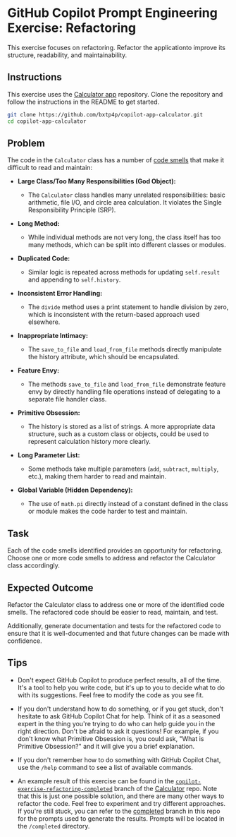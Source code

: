 
# GitHub Copilot Prompt Engineering Exercise: Refactoring

This exercise focuses on refactoring. Refactor the applicationto improve its structure, readability, and maintainability.

## Instructions

This exercise uses the [Calculator app](https://github.com/bxtp4p/copilot-app-calculator) repository. Clone the repository and follow the instructions in the README to get started.

```bash
git clone https://github.com/bxtp4p/copilot-app-calculator.git
cd copilot-app-calculator
```

## Problem

The code in the `Calculator` class has a number of [code smells](https://refactoring.guru/refactoring/smells) that make it difficult to read and maintain:

- **Large Class/Too Many Responsibilities (God Object):**

  - The `Calculator` class handles many unrelated responsibilities: basic arithmetic, file I/O, and circle area calculation. It violates the Single Responsibility Principle (SRP).

- **Long Method:**

  - While individual methods are not very long, the class itself has too many methods, which can be split into different classes or modules.

- **Duplicated Code:**

  - Similar logic is repeated across methods for updating `self.result` and appending to `self.history`.

- **Inconsistent Error Handling:**

  - The `divide` method uses a print statement to handle division by zero, which is inconsistent with the return-based approach used elsewhere.

- **Inappropriate Intimacy:**

  - The `save_to_file` and `load_from_file` methods directly manipulate the history attribute, which should be encapsulated.

- **Feature Envy:**

  - The methods `save_to_file` and `load_from_file` demonstrate feature envy by directly handling file operations instead of delegating to a separate file handler class.

- **Primitive Obsession:**

  - The history is stored as a list of strings. A more appropriate data structure, such as a custom class or objects, could be used to represent calculation history more clearly.

- **Long Parameter List:**

  - Some methods take multiple parameters (`add`, `subtract`, `multiply`, etc.), making them harder to read and maintain.

- **Global Variable (Hidden Dependency):**

  - The use of `math.pi` directly instead of a constant defined in the class or module makes the code harder to test and maintain.

## Task

Each of the code smells identified provides an opportunity for refactoring. Choose one or more code smells to address and refactor the Calculator class accordingly.

## Expected Outcome

Refactor the Calculator class to address one or more of the identified code smells. The refactored code should be easier to read, maintain, and test.

Additionally, generate documentation and tests for the refactored code to ensure that it is well-documented and that future changes can be made with confidence.

## Tips

- Don't expect GitHub Copilot to produce perfect results, all of the time. It's a tool to help you write code, but it's up to you to decide what to do with its suggestions. Feel free to modify the code as you see fit.

- If you don't understand how to do something, or if you get stuck, don't hesitate to ask GitHub Copilot Chat for help. Think of it as a seasoned expert in the thing you're trying to do who can help guide you in the right direction. Don't be afraid to ask it questions! For example, if you don't know what Primitive Obsession is, you could ask, "What is Primitive Obsession?" and it will give you a brief explanation.

- If you don't remember how to do something with GitHub Copilot Chat, use the `/help` command to see a list of available commands.

- An example result of this exercise can be found in the [`copilot-exercise-refactoring-completed`](https://github.com/bxtp4p/copilot-app-calculator/tree/copilot-exercise-refactoring-completed) branch of the [Calculator](https://github.com/bxtp4p/copilot-app-calculator) repo. Note that this is just one possible solution, and there are many other ways to refactor the code. Feel free to experiment and try different approaches. If you're still stuck, you can refer to the [completed]() branch in this repo for the prompts used to generate the results. Prompts will be located in the `/completed` directory.
